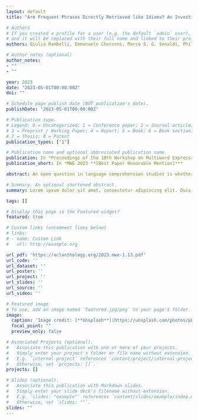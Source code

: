 ```yaml
---
layout: default
title: "Are Frequent Phrases Directly Retrieved like Idioms? An Investigation with Self-Paced Reading and Language Models"

# Authors
# If you created a profile for a user (e.g. the default `admin` user), write the username (folder name) here 
# and it will be replaced with their full name and linked to their profile.
authors: Giulia Rambelli, Emmanuele Chersoni, Marco S. G. Senaldi, Philippe Blache, Alessandro Lenci

# Author notes (optional)
author_notes:
- ""
- ""

year: 2023
date: "2023-05-01T00:00:00Z"
doi: ""

# Schedule page publish date (NOT publication's date).
publishDate: "2023-05-01T00:00:00Z"

# Publication type.
# Legend: 0 = Uncategorized; 1 = Conference paper; 2 = Journal article;
# 3 = Preprint / Working Paper; 4 = Report; 5 = Book; 6 = Book section;
# 7 = Thesis; 8 = Patent
publication_types: ["1"]

# Publication name and optional abbreviated publication name.
publication: In *Proceedings of the 19th Workshop on Multiword Expressions*
publication_short: In *MWE 2023 **[Best Paper Honorable Mention]***

abstract: An open question in language comprehension studies is whether non-compositional multiword expressions like idioms and compositional-but-frequent word sequences are processed differently. Are the latter constructed online, or are instead directly retrieved from the lexicon, with a degree of entrenchment depending on their frequency? In this paper, we address this question with two different methodologies. First, we set up a self-paced reading experiment comparing human reading times for idioms and both highfrequency and low-frequency compositional word sequences. Then, we ran the same experiment using the Surprisal metrics computed with Neural Language Models (NLMs). Our results provide evidence that idiomatic and high-frequency compositional expressions are processed similarly by both humans and NLMs. Additional experiments were run to test the possible factors that could affect the NLMs’ performance.

# Summary. An optional shortened abstract.
summary: Lorem ipsum dolor sit amet, consectetur adipiscing elit. Duis posuere tellus ac convallis placerat. Proin tincidunt magna sed ex sollicitudin condimentum.

tags: []

# Display this page in the Featured widget?
featured: true

# Custom links (uncomment lines below)
# links:
# - name: Custom Link
#   url: http://example.org

url_pdf: 'https://aclanthology.org/2023.mwe-1.13.pdf'
url_code: ''
url_dataset: ''
url_poster: ''
url_project: ''
url_slides: ''
url_source: ''
url_video: ''

# Featured image
# To use, add an image named `featured.jpg/png` to your page's folder. 
image:
  caption: 'Image credit: [**Unsplash**](https://unsplash.com/photos/pLCdAaMFLTE)'
  focal_point: ""
  preview_only: false

# Associated Projects (optional).
#   Associate this publication with one or more of your projects.
#   Simply enter your project's folder or file name without extension.
#   E.g. `internal-project` references `content/project/internal-project/index.md`.
#   Otherwise, set `projects: []`.
projects: []

# Slides (optional).
#   Associate this publication with Markdown slides.
#   Simply enter your slide deck's filename without extension.
#   E.g. `slides: "example"` references `content/slides/example/index.md`.
#   Otherwise, set `slides: ""`.
slides: ""
---
```


